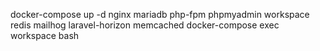 docker-compose up -d nginx mariadb php-fpm phpmyadmin workspace redis mailhog laravel-horizon memcached
docker-compose exec workspace bash